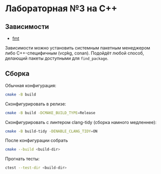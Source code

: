 # Лабораторная №3 на C++

## Зависимости

- [fmt](https://fmt.dev/latest/index.html)

Зависимости можно установить системным пакетным менеджером либо C++-специфичным (vcpkg,
conan). Подойдёт любой способ, делающий пакеты доступными для `find_package`.

## Сборка

Обычная конфигурация:
```sh
cmake -B build
```

Сконфигурировать в релизе:

```sh
cmake -B build -DCMAKE_BUILD_TYPE=Release
```

Сконфигурировать с линтером clang-tidy (сборка намного медленнее):
```sh
cmake -B build-tidy -DENABLE_CLANG_TIDY=ON
```

После конфигурации собрать
```sh
cmake --build <build-dir>
```

Прогнать тесты:
```sh
ctest --test-dir <build-dir>
```
